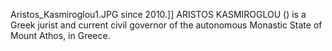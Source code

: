 Aristos_Kasmiroglou1.JPG since 2010.]] ARISTOS KASMIROGLOU () is a Greek jurist and current civil governor of the autonomous Monastic State of Mount Athos, in Greece.
